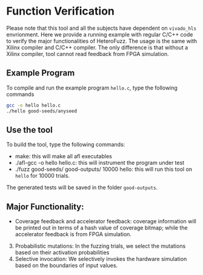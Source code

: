 
# Function Verification
Please note that this tool and all the subjects have dependent on `vivado_hls` envrionment. Here we provide a running example with regular C/C++ code to verify the major functionalities of HeteroFuzz. The usage is the same with Xilinx compiler and C/C++ compiler. The only difference is that without a Xilinx compiler, tool cannot read feedback from FPGA simulation.

## Example Program
To compile and run the example program `hello.c`, type the following commands

```bash
gcc -o hello hello.c
./hello good-seeds/anyseed
```

## Use the tool
To build the tool, type the following commands:
- make: this will make all afl executables
- ./afl-gcc -o hello hello.c: this will instrument the program under test
- ./fuzz good-seeds/ good-outputs/ 10000 hello: this will run this tool on `hello` for 10000 trials.

The generated tests will be saved in the folder `good-outputs`.

## Major Functionality:
- Coverage feedback and accelerator feedback: coverage information will be printed out in terms of a hash value of coverage bitmap; while the accelerator feedback is from FPGA simulation.
3. Probabilistic mutations: In the fuzzing trials, we select the mutations based on their activation probabilities
4. Selective invocation: We selectively invokes the hardware simulation based on the boundaries of input values.


